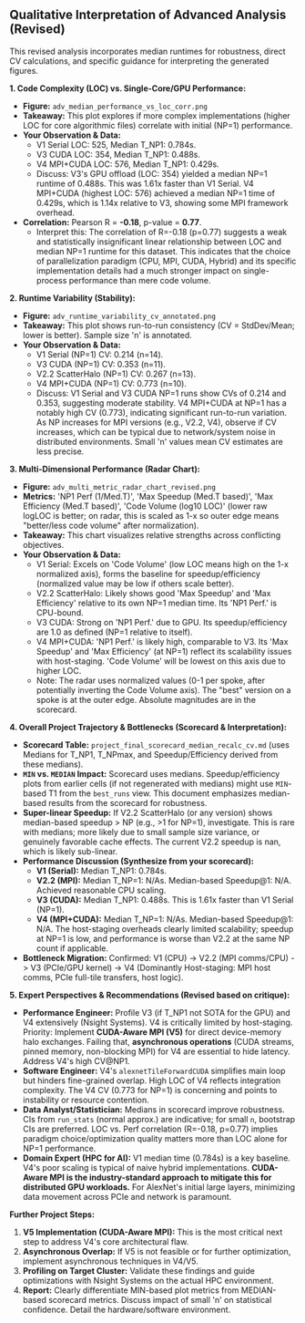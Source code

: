 
## Qualitative Interpretation of Advanced Analysis (Revised)

This revised analysis incorporates median runtimes for robustness, direct CV calculations, and specific guidance for interpreting the generated figures.

**1. Code Complexity (LOC) vs. Single-Core/GPU Performance:**
*   **Figure:** `adv_median_performance_vs_loc_corr.png`
*   **Takeaway:** This plot explores if more complex implementations (higher LOC for core algorithmic files) correlate with initial (NP=1) performance.
*   **Your Observation & Data:**
    *   V1 Serial LOC: 525, Median T_NP1: 0.784s.
    *   V3 CUDA LOC: 354, Median T_NP1: 0.488s.
    *   V4 MPI+CUDA LOC: 576, Median T_NP1: 0.429s.
    *   Discuss: V3's GPU offload (LOC: 354) yielded a median NP=1 runtime of 0.488s. This was 1.61x faster than V1 Serial. V4 MPI+CUDA (highest LOC: 576) achieved a median NP=1 time of 0.429s, which is 1.14x relative to V3, showing some MPI framework overhead.
*   **Correlation:** Pearson R = **-0.18**, p-value = **0.77**.
    *   Interpret this: The correlation of R=-0.18 (p=0.77) suggests a weak and statistically insignificant linear relationship between LOC and median NP=1 runtime for this dataset. This indicates that the choice of parallelization paradigm (CPU, MPI, CUDA, Hybrid) and its specific implementation details had a much stronger impact on single-process performance than mere code volume.

**2. Runtime Variability (Stability):**
*   **Figure:** `adv_runtime_variability_cv_annotated.png`
*   **Takeaway:** This plot shows run-to-run consistency (CV = StdDev/Mean; lower is better). Sample size 'n' is annotated.
*   **Your Observation & Data:**
    *   V1 Serial (NP=1) CV: 0.214 (n=14).
    *   V3 CUDA (NP=1) CV: 0.353 (n=11).
    *   V2.2 ScatterHalo (NP=1) CV: 0.267 (n=13).
    *   V4 MPI+CUDA (NP=1) CV: 0.773 (n=10).
    *   Discuss: V1 Serial and V3 CUDA NP=1 runs show CVs of 0.214 and 0.353, suggesting moderate stability. V4 MPI+CUDA at NP=1 has a notably high CV (0.773), indicating significant run-to-run variation. As NP increases for MPI versions (e.g., V2.2, V4), observe if CV increases, which can be typical due to network/system noise in distributed environments. Small 'n' values mean CV estimates are less precise.

**3. Multi-Dimensional Performance (Radar Chart):**
*   **Figure:** `adv_multi_metric_radar_chart_revised.png`
*   **Metrics:** 'NP1 Perf (1/Med.T)', 'Max Speedup (Med.T based)', 'Max Efficiency (Med.T based)', 'Code Volume (log10 LOC)' (lower raw logLOC is better; on radar, this is scaled as 1-x so outer edge means "better/less code volume" after normalization).
*   **Takeaway:** This chart visualizes relative strengths across conflicting objectives.
*   **Your Observation & Data:**
    *   V1 Serial: Excels on 'Code Volume' (low LOC means high on the 1-x normalized axis), forms the baseline for speedup/efficiency (normalized value may be low if others scale better).
    *   V2.2 ScatterHalo: Likely shows good 'Max Speedup' and 'Max Efficiency' relative to its own NP=1 median time. Its 'NP1 Perf.' is CPU-bound.
    *   V3 CUDA: Strong on 'NP1 Perf.' due to GPU. Its speedup/efficiency are 1.0 as defined (NP=1 relative to itself).
    *   V4 MPI+CUDA: 'NP1 Perf.' is likely high, comparable to V3. Its 'Max Speedup' and 'Max Efficiency' (at NP=1) reflect its scalability issues with host-staging. 'Code Volume' will be lowest on this axis due to higher LOC.
    *   Note: The radar uses normalized values (0-1 per spoke, after potentially inverting the Code Volume axis). The "best" version on a spoke is at the outer edge. Absolute magnitudes are in the scorecard.

**4. Overall Project Trajectory & Bottlenecks (Scorecard & Interpretation):**
*   **Scorecard Table:** `project_final_scorecard_median_recalc_cv.md` (uses Medians for T_NP1, T_NPmax, and Speedup/Efficiency derived from these medians).
*   **`MIN` vs. `MEDIAN` Impact:** Scorecard uses medians. Speedup/efficiency plots from earlier cells (if not regenerated with medians) might use `MIN`-based T1 from the `best_runs` view. This document emphasizes median-based results from the scorecard for robustness.
*   **Super-linear Speedup:** If V2.2 ScatterHalo (or any version) shows median-based speedup > NP (e.g., >1 for NP=1), investigate. This is rare with medians; more likely due to small sample size variance, or genuinely favorable cache effects. The current V2.2 speedup is nan, which is likely sub-linear.
*   **Performance Discussion (Synthesize from your scorecard):**
    *   **V1 (Serial):** Median T_NP1: 0.784s.
    *   **V2.2 (MPI):** Median T_NP=1: N/As. Median-based Speedup@1: N/A. Achieved reasonable CPU scaling.
    *   **V3 (CUDA):** Median T_NP1: 0.488s. This is 1.61x faster than V1 Serial (NP=1).
    *   **V4 (MPI+CUDA):** Median T_NP=1: N/As. Median-based Speedup@1: N/A. The host-staging overheads clearly limited scalability; speedup at NP=1 is low, and performance is worse than V2.2 at the same NP count if applicable.
*   **Bottleneck Migration:** Confirmed: V1 (CPU) -> V2.2 (MPI comms/CPU) -> V3 (PCIe/GPU kernel) -> V4 (Dominantly Host-staging: MPI host comms, PCIe full-tile transfers, host logic).

**5. Expert Perspectives & Recommendations (Revised based on critique):**
*   **Performance Engineer:** Profile V3 (if T_NP1 not SOTA for the GPU) and V4 extensively (Nsight Systems). V4 is critically limited by host-staging. Priority: Implement **CUDA-Aware MPI (V5)** for direct device-memory halo exchanges. Failing that, **asynchronous operations** (CUDA streams, pinned memory, non-blocking MPI) for V4 are essential to hide latency. Address V4's high CV@NP1.
*   **Software Engineer:** V4's `alexnetTileForwardCUDA` simplifies main loop but hinders fine-grained overlap. High LOC of V4 reflects integration complexity. The V4 CV (0.773 for NP=1) is concerning and points to instability or resource contention.
*   **Data Analyst/Statistician:** Medians in scorecard improve robustness. CIs from `run_stats` (normal approx.) are indicative; for small `n`, bootstrap CIs are preferred. LOC vs. Perf correlation (R=-0.18, p=0.77) implies paradigm choice/optimization quality matters more than LOC alone for NP=1 performance.
*   **Domain Expert (HPC for AI):** V1 median time (0.784s) is a key baseline. V4's poor scaling is typical of naive hybrid implementations. **CUDA-Aware MPI is the industry-standard approach to mitigate this for distributed GPU workloads.** For AlexNet's initial large layers, minimizing data movement across PCIe and network is paramount.

**Further Project Steps:**
1.  **V5 Implementation (CUDA-Aware MPI):** This is the most critical next step to address V4's core architectural flaw.
2.  **Asynchronous Overlap:** If V5 is not feasible or for further optimization, implement asynchronous techniques in V4/V5.
3.  **Profiling on Target Cluster:** Validate these findings and guide optimizations with Nsight Systems on the actual HPC environment.
4.  **Report:** Clearly differentiate MIN-based plot metrics from MEDIAN-based scorecard metrics. Discuss impact of small 'n' on statistical confidence. Detail the hardware/software environment.
